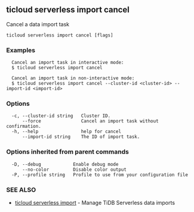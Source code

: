 ## ticloud serverless import cancel

Cancel a data import task

```
ticloud serverless import cancel [flags]
```

### Examples

```
  Cancel an import task in interactive mode:
  $ ticloud serverless import cancel

  Cancel an import task in non-interactive mode:
  $ ticloud serverless import cancel --cluster-id <cluster-id> --import-id <import-id>
```

### Options

```
  -c, --cluster-id string   Cluster ID.
      --force               Cancel an import task without confirmation.
  -h, --help                help for cancel
      --import-id string    The ID of import task.
```

### Options inherited from parent commands

```
  -D, --debug            Enable debug mode
      --no-color         Disable color output
  -P, --profile string   Profile to use from your configuration file
```

### SEE ALSO

* [ticloud serverless import](ticloud_serverless_import.md)	 - Manage TiDB Serverless data imports

